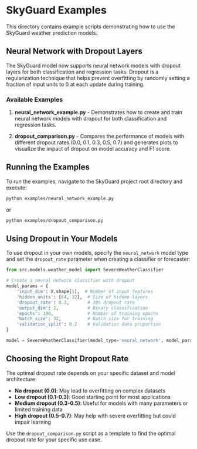 # SkyGuard Examples

This directory contains example scripts demonstrating how to use the SkyGuard weather prediction models.

## Neural Network with Dropout Layers

The SkyGuard model now supports neural network models with dropout layers for both classification and regression tasks. Dropout is a regularization technique that helps prevent overfitting by randomly setting a fraction of input units to 0 at each update during training.

### Available Examples

1. **neural_network_example.py** - Demonstrates how to create and train neural network models with dropout for both classification and regression tasks.

2. **dropout_comparison.py** - Compares the performance of models with different dropout rates (0.0, 0.1, 0.3, 0.5, 0.7) and generates plots to visualize the impact of dropout on model accuracy and F1 score.

## Running the Examples

To run the examples, navigate to the SkyGuard project root directory and execute:

```bash
python examples/neural_network_example.py
```

or

```bash
python examples/dropout_comparison.py
```

## Using Dropout in Your Models

To use dropout in your own models, specify the `neural_network` model type and set the `dropout_rate` parameter when creating a classifier or forecaster:

```python
from src.models.weather_model import SevereWeatherClassifier

# Create a neural network classifier with dropout
model_params = {
    'input_dim': X.shape[1],  # Number of input features
    'hidden_units': [64, 32],  # Size of hidden layers
    'dropout_rate': 0.3,       # 30% dropout rate
    'output_dim': 2,           # Binary classification
    'epochs': 100,             # Number of training epochs
    'batch_size': 32,          # Batch size for training
    'validation_split': 0.2    # Validation data proportion
}

model = SevereWeatherClassifier(model_type='neural_network', model_params=model_params)
```

## Choosing the Right Dropout Rate

The optimal dropout rate depends on your specific dataset and model architecture:

- **No dropout (0.0)**: May lead to overfitting on complex datasets
- **Low dropout (0.1-0.3)**: Good starting point for most applications
- **Medium dropout (0.3-0.5)**: Useful for models with many parameters or limited training data
- **High dropout (0.5-0.7)**: May help with severe overfitting but could impair learning

Use the `dropout_comparison.py` script as a template to find the optimal dropout rate for your specific use case.